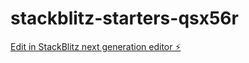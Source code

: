 # stackblitz-starters-qsx56r

[Edit in StackBlitz next generation editor ⚡️](https://stackblitz.com/~/github.com/jsyash/stackblitz-starters-qsx56r)